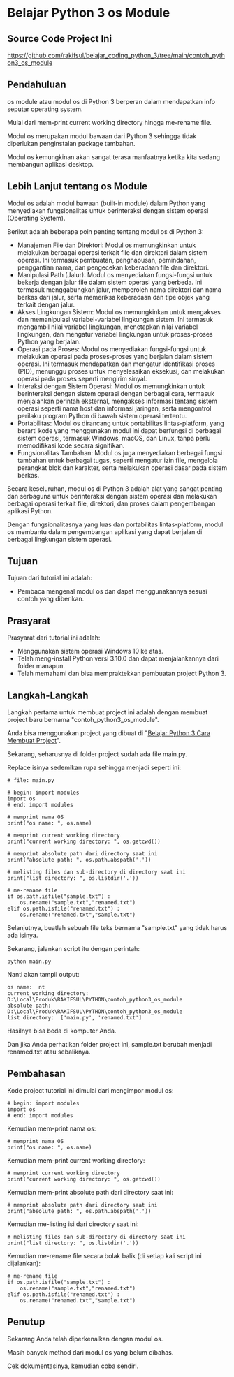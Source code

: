# Belajar Python 3 os Module

## Source Code Project Ini

https://github.com/rakifsul/belajar_coding_python_3/tree/main/contoh_python3_os_module

## Pendahuluan

os module atau modul os di Python 3 berperan dalam mendapatkan info seputar operating system.

Mulai dari mem-print current working directory hingga me-rename file.

Modul os merupakan modul bawaan dari Python 3 sehingga tidak diperlukan penginstalan package tambahan.

Modul os kemungkinan akan sangat terasa manfaatnya ketika kita sedang membangun aplikasi desktop.

## Lebih Lanjut tentang os Module

Modul os adalah modul bawaan (built-in module) dalam Python yang menyediakan fungsionalitas untuk berinteraksi dengan sistem operasi (Operating System).

Berikut adalah beberapa poin penting tentang modul os di Python 3:

-   Manajemen File dan Direktori: Modul os memungkinkan untuk melakukan berbagai operasi terkait file dan direktori dalam sistem operasi. Ini termasuk pembuatan, penghapusan, pemindahan, penggantian nama, dan pengecekan keberadaan file dan direktori.
-   Manipulasi Path (Jalur): Modul os menyediakan fungsi-fungsi untuk bekerja dengan jalur file dalam sistem operasi yang berbeda. Ini termasuk menggabungkan jalur, memperoleh nama direktori dan nama berkas dari jalur, serta memeriksa keberadaan dan tipe objek yang terkait dengan jalur.
-   Akses Lingkungan Sistem: Modul os memungkinkan untuk mengakses dan memanipulasi variabel-variabel lingkungan sistem. Ini termasuk mengambil nilai variabel lingkungan, menetapkan nilai variabel lingkungan, dan mengatur variabel lingkungan untuk proses-proses Python yang berjalan.
-   Operasi pada Proses: Modul os menyediakan fungsi-fungsi untuk melakukan operasi pada proses-proses yang berjalan dalam sistem operasi. Ini termasuk mendapatkan dan mengatur identifikasi proses (PID), menunggu proses untuk menyelesaikan eksekusi, dan melakukan operasi pada proses seperti mengirim sinyal.
-   Interaksi dengan Sistem Operasi: Modul os memungkinkan untuk berinteraksi dengan sistem operasi dengan berbagai cara, termasuk menjalankan perintah eksternal, mengakses informasi tentang sistem operasi seperti nama host dan informasi jaringan, serta mengontrol perilaku program Python di bawah sistem operasi tertentu.
-   Portabilitas: Modul os dirancang untuk portabilitas lintas-platform, yang berarti kode yang menggunakan modul ini dapat berfungsi di berbagai sistem operasi, termasuk Windows, macOS, dan Linux, tanpa perlu memodifikasi kode secara signifikan.
-   Fungsionalitas Tambahan: Modul os juga menyediakan berbagai fungsi tambahan untuk berbagai tugas, seperti mengatur izin file, mengelola perangkat blok dan karakter, serta melakukan operasi dasar pada sistem berkas.

Secara keseluruhan, modul os di Python 3 adalah alat yang sangat penting dan serbaguna untuk berinteraksi dengan sistem operasi dan melakukan berbagai operasi terkait file, direktori, dan proses dalam pengembangan aplikasi Python.

Dengan fungsionalitasnya yang luas dan portabilitas lintas-platform, modul os membantu dalam pengembangan aplikasi yang dapat berjalan di berbagai lingkungan sistem operasi.

## Tujuan

Tujuan dari tutorial ini adalah:

-   Pembaca mengenal modul os dan dapat menggunakannya sesuai contoh yang diberikan.

## Prasyarat

Prasyarat dari tutorial ini adalah:

-   Menggunakan sistem operasi Windows 10 ke atas.
-   Telah meng-install Python versi 3.10.0 dan dapat menjalankannya dari folder manapun.
-   Telah memahami dan bisa mempraktekkan pembuatan project Python 3.

## Langkah-Langkah

Langkah pertama untuk membuat project ini adalah dengan membuat project baru bernama "contoh_python3_os_module".

Anda bisa menggunakan project yang dibuat di "[Belajar Python 3 Cara Membuat Project](https://github.com/rakifsul/belajar_coding_python_3/blob/main/Belajar-Python-3-Cara-Membuat-Project.md)".

Sekarang, seharusnya di folder project sudah ada file main.py.

Replace isinya sedemikan rupa sehingga menjadi seperti ini:

```
# file: main.py

# begin: import modules
import os
# end: import modules

# memprint nama OS
print("os name: ", os.name)

# memprint current working directory
print("current working directory: ", os.getcwd())

# memprint absolute path dari directory saat ini
print("absolute path: ", os.path.abspath('.'))

# melisting files dan sub-directory di directory saat ini
print("list directory: ", os.listdir('.'))

# me-rename file
if os.path.isfile("sample.txt") :
    os.rename("sample.txt","renamed.txt")
elif os.path.isfile("renamed.txt") :
    os.rename("renamed.txt","sample.txt")
```

Selanjutnya, buatlah sebuah file teks bernama "sample.txt" yang tidak harus ada isinya.

Sekarang, jalankan script itu dengan perintah:

```
python main.py
```

Nanti akan tampil output:

```
os name:  nt
current working directory:  D:\Local\Produk\RAKIFSUL\PYTHON\contoh_python3_os_module
absolute path:  D:\Local\Produk\RAKIFSUL\PYTHON\contoh_python3_os_module
list directory:  ['main.py', 'renamed.txt']
```

Hasilnya bisa beda di komputer Anda.

Dan jika Anda perhatikan folder project ini, sample.txt berubah menjadi renamed.txt atau sebaliknya.

## Pembahasan

Kode project tutorial ini dimulai dari mengimpor modul os:

```
# begin: import modules
import os
# end: import modules
```

Kemudian mem-print nama os:

```
# memprint nama OS
print("os name: ", os.name)
```

Kemudian mem-print current working directory:

```
# memprint current working directory
print("current working directory: ", os.getcwd())
```

Kemudian mem-print absolute path dari directory saat ini:

```
# memprint absolute path dari directory saat ini
print("absolute path: ", os.path.abspath('.'))
```

Kemudian me-listing isi dari directory saat ini:

```
# melisting files dan sub-directory di directory saat ini
print("list directory: ", os.listdir('.'))
```

Kemudian me-rename file secara bolak balik (di setiap kali script ini dijalankan):

```
# me-rename file
if os.path.isfile("sample.txt") :
    os.rename("sample.txt","renamed.txt")
elif os.path.isfile("renamed.txt") :
    os.rename("renamed.txt","sample.txt")
```

## Penutup

Sekarang Anda telah diperkenalkan dengan modul os.

Masih banyak method dari modul os yang belum dibahas.

Cek dokumentasinya, kemudian coba sendiri.
